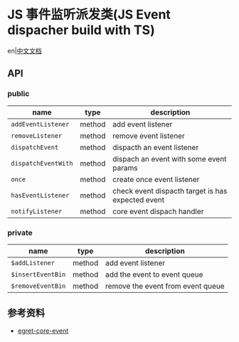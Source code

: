 # JS 事件监听派发类(JS Event dispacher build with TS)

en|[中文文档](./README_zh-CN.md)
## API

### public 

|name|type|description|
|--|--|--|
|`addEventListener`|method|add event listener|
|`removeListener`|method|remove event listener|
|`dispatchEvent`|method|dispacth an event listener|
|`dispatchEventWith`|method|dispach an event with some event params|
|`once`|method|create once event listener|
|`hasEventListener`|method|check event dispacth target is has expected event|
|`notifyListener`|method|core event dispach handler|


### private 

|name|type|description|
|--|--|--|
|`$addListener`|method|add event listener|
|`$insertEventBin`|method|add the event to event queue|
|`$removeEventBin`|method| remove the event from event queue|







## 参考资料
+ [egret-core-event](https://github.com/egret-labs/egret-core/tree/master/src/egret/events)
